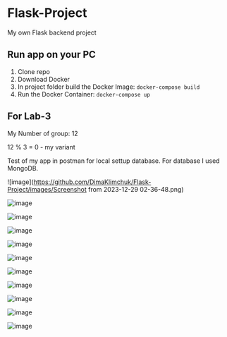 # Flask-Project
My own Flask backend project

## Run app on your PC
1. Clone repo 
2. Download Docker
3. In project folder build the Docker Image: `docker-compose build`
4. Run the Docker Container: `docker-compose up`

## For Lab-3 
My Number of group: 12

12 % 3 = 0 - my variant 

Test of my app in postman for local settup database. For database I used MongoDB. 

![image](https://github.com/DimaKlimchuk/Flask-Project/images/Screenshot from 2023-12-29 02-36-48.png) 

![image](https://github.com/DimaKlimchuk/Flask-Project/assets/62726645/1ddfccce-ae7a-4bbd-8a2e-3e4eb1bd0747) 

![image](https://github.com/DimaKlimchuk/Flask-Project/assets/62726645/de5d5e89-b403-46e4-8e26-1532b8d93cf9) 

![image](https://github.com/DimaKlimchuk/Flask-Project/assets/62726645/9d2155e1-7aa7-463f-9be2-96a0a6a80231) 

![image](https://github.com/DimaKlimchuk/Flask-Project/assets/62726645/74eabede-2b44-4747-a660-da7718a7919f) 

![image](https://github.com/DimaKlimchuk/Flask-Project/assets/62726645/4b5abd79-e632-4890-89f8-6004cd1ab216) 

![image](https://github.com/DimaKlimchuk/Flask-Project/assets/62726645/9c322d1d-a7bf-4c11-bc8e-46d05d1207d9)

![image](https://github.com/DimaKlimchuk/Flask-Project/assets/62726645/4f8fe560-edc9-481c-9c85-d71524d37504) 

![image](https://github.com/DimaKlimchuk/Flask-Project/assets/62726645/6c469cd1-fd2d-4fc4-bd33-72725d85cbca) 

![image](https://github.com/DimaKlimchuk/Flask-Project/assets/62726645/54d02ac7-80ae-4733-a7ee-adb70f615ab3) 

![image](https://github.com/DimaKlimchuk/Flask-Project/assets/62726645/1a539092-4fc3-47e1-bdc8-7380c8986dfe) 
















